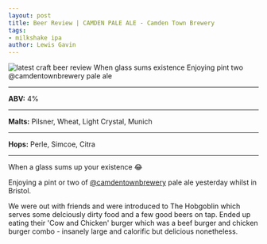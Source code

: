 ```yaml
---
layout: post
title: Beer Review | CAMDEN PALE ALE - Camden Town Brewery
tags:
- milkshake ipa
author: Lewis Gavin
---
```


![latest craft beer review When glass sums existence Enjoying pint two @camdentownbrewery pale ale](https://instagram.fman1-1.fna.fbcdn.net/vp/24a1bd36399ce2261a2eea859c86a956/5C8C2111/t51.2885-15/sh0.08/e35/p750x750/44524790_992577054263224_6977339786243839082_n.jpg?ig_cache_key=MTkxMDI2NDEwODEwMDU3Mjc2Ng%3D%3D.2)

***
**ABV:** 4%

***
**Malts:** Pilsner, Wheat, Light Crystal, Munich

***
**Hops:** Perle, Simcoe, Citra

***

When a glass sums up your existence 😂

Enjoying a pint or two of [@camdentownbrewery](https://instagram.com/camdentownbrewery) pale ale yesterday whilst in Bristol.

We were out with friends and were introduced to The Hobgoblin which serves some delciously dirty food and a few good beers on tap. Ended up eating their 'Cow and Chicken' burger which was a beef burger and chicken burger combo - insanely large and calorific but delicious nonetheless.


